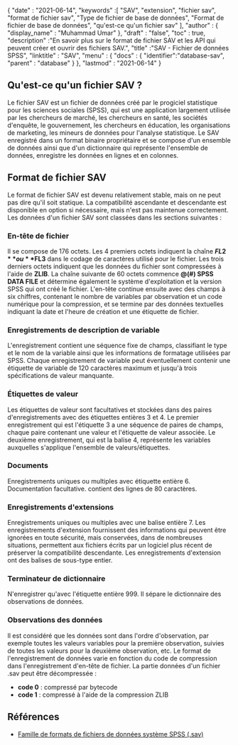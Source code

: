 {
  "date" : "2021-06-14",
  "keywords" :[ "SAV", "extension", "fichier sav", "format de fichier sav", "Type de fichier de base de données", "Format de fichier de base de données", "qu'est-ce qu'un fichier sav" ],
  "author" : {
    "display_name" : "Muhammad Umar"
},
  "draft" : "false",
  "toc" : true,
  "description" :"En savoir plus sur le format de fichier SAV et les API qui peuvent créer et ouvrir des fichiers SAV.",
  "title" :"SAV - Fichier de données SPSS",
  "linktitle" : "SAV",
  "menu" : {
    "docs" : {
      "identifier":"database-sav",
      "parent" : "database"
}
},
  "lastmod" : "2021-06-14"
}

## Qu'est-ce qu'un fichier SAV ?
Le fichier SAV est un fichier de données créé par le progiciel statistique pour les sciences sociales (SPSS), qui est une application largement utilisée par les chercheurs de marché, les chercheurs en santé, les sociétés d'enquête, le gouvernement, les chercheurs en éducation, les organisations de marketing, les mineurs de données pour l'analyse statistique. Le SAV enregistré dans un format binaire propriétaire et se compose d'un ensemble de données ainsi que d'un dictionnaire qui représente l'ensemble de données, enregistre les données en lignes et en colonnes.

## Format de fichier SAV
Le format de fichier SAV est devenu relativement stable, mais on ne peut pas dire qu'il soit statique. La compatibilité ascendante et descendante est disponible en option si nécessaire, mais n'est pas maintenue correctement. Les données d'un fichier SAV sont classées dans les sections suivantes :

### En-tête de fichier
Il se compose de 176 octets. Les 4 premiers octets indiquent la chaîne **$FL2** ou **$FL3** dans le codage de caractères utilisé pour le fichier. Les trois derniers octets indiquent que les données du fichier sont compressées à l'aide de **ZLIB**. La chaîne suivante de 60 octets commence **@(#) SPSS DATA FILE** et détermine également le système d'exploitation et la version SPSS qui ont créé le fichier. L'en-tête continue ensuite avec des champs à six chiffres, contenant le nombre de variables par observation et un code numérique pour la compression, et se termine par des données textuelles indiquant la date et l'heure de création et une étiquette de fichier.
### Enregistrements de description de variable
L'enregistrement contient une séquence fixe de champs, classifiant le type et le nom de la variable ainsi que les informations de formatage utilisées par SPSS. Chaque enregistrement de variable peut éventuellement contenir une étiquette de variable de 120 caractères maximum et jusqu'à trois spécifications de valeur manquante.
### Étiquettes de valeur
Les étiquettes de valeur sont facultatives et stockées dans des paires d'enregistrements avec des étiquettes entières 3 et 4. Le premier enregistrement qui est l'étiquette 3 a une séquence de paires de champs, chaque paire contenant une valeur et l'étiquette de valeur associée. Le deuxième enregistrement, qui est la balise 4, représente les variables auxquelles s'applique l'ensemble de valeurs/étiquettes.
### Documents
Enregistrements uniques ou multiples avec étiquette entière 6. Documentation facultative. contient des lignes de 80 caractères.
### Enregistrements d'extensions
Enregistrements uniques ou multiples avec une balise entière 7. Les enregistrements d'extension fournissent des informations qui peuvent être ignorées en toute sécurité, mais conservées, dans de nombreuses situations, permettent aux fichiers écrits par un logiciel plus récent de préserver la compatibilité descendante. Les enregistrements d'extension ont des balises de sous-type entier.
### Terminateur de dictionnaire
N'enregistrer qu'avec l'étiquette entière 999. Il sépare le dictionnaire des observations de données.
### Observations des données
Il est considéré que les données sont dans l'ordre d'observation, par exemple toutes les valeurs variables pour la première observation, suivies de toutes les valeurs pour la deuxième observation, etc. Le format de l'enregistrement de données varie en fonction du code de compression dans l'enregistrement d'en-tête de fichier. La partie données d'un fichier .sav peut être décompressée :
- **code 0** : compressé par bytecode
- **code 1** : compressé à l'aide de la compression ZLIB
 







## Références ##

* [Famille de formats de fichiers de données système SPSS (.sav)](https://www.loc.gov/preservation/digital/formats/fdd/fdd000469.shtml)

